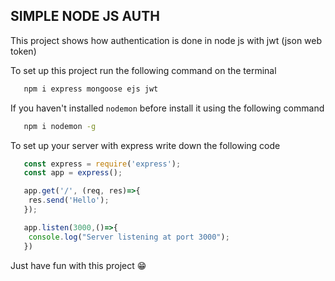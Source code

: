 ## SIMPLE NODE JS AUTH

This project shows how authentication is done in node js with jwt (json web token)

To set up this project run the following command on the terminal

```bash
   npm i express mongoose ejs jwt
```

If you haven't installed `nodemon` before install it using the following command

```bash
   npm i nodemon -g
```

To set up your server with express write down the following code

```javascript
   const express = require('express');
   const app = express();

   app.get('/', (req, res)=>{
    res.send('Hello');
   });

   app.listen(3000,()=>{
    console.log("Server listening at port 3000");
   })
```

Just have fun with this project :grin:

